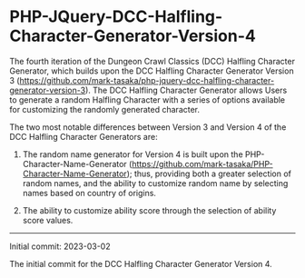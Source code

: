 # PHP-JQuery-DCC-Halfling-Character-Generator-Version-4
The fourth iteration of the Dungeon Crawl Classics (DCC) Halfling Character Generator, which builds upon the DCC Halfling Character Generator Version 3 (https://github.com/mark-tasaka/php-jquery-dcc-halfling-character-generator-version-3). The DCC Halfling Character Generator allows Users to generate a random Halfling Character with a series of options available for customizing the randomly generated character.

The two most notable differences between Version 3 and Version 4 of the DCC Halfling Character Generators are:

1. The random name generator for Version 4 is built upon the PHP-Character-Name-Generator (https://github.com/mark-tasaka/PHP-Character-Name-Generator); thus, providing both a greater selection of random names, and the ability to customize random name by selecting names based on country of origins.

2. The ability to customize ability score through the selection of ability score values.

---------------

Initial commit: 2023-03-02

The initial commit for the DCC Halfling Character Generator Version 4.
